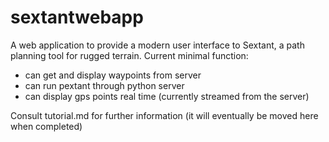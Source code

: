 # sextantwebapp
A web application to provide a modern user interface to Sextant, a path planning tool for rugged terrain.
Current minimal function:
- can get and display waypoints from server
- can run pextant through python server
- can display gps points real time (currently streamed from the server)

Consult tutorial.md for further information (it will eventually be moved here when completed)
